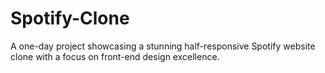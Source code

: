 # Spotify-Clone
A one-day project showcasing a stunning half-responsive Spotify website clone with a focus on front-end design excellence.
